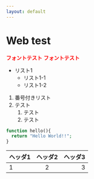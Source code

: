 ```yaml
---
layout: default
---
```


# Web test
**<font color="Red">フォントテスト</font>**
<b><font color="Red">フォントテスト</font></b>

* リスト1
  * リスト1-1
  * リスト1-2

1. 番号付きリスト
2. テスト
    1. テスト
    2. テスト
    
```php
function hello(){
  return "Hello World!!";
}
```

|ヘッダ1|ヘッダ2|ヘッダ3|
|:---|:---:|---:|
|1|2|3|
